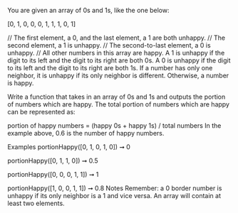You are given an array of 0s and 1s, like the one below:

[0, 1, 0, 0, 0, 1, 1, 1, 0, 1]

// The first element, a 0, and the last element, a 1 are both unhappy.
// The second element, a 1 is unhappy.
// The second-to-last element, a 0 is unhappy.
// All other numbers in this array are happy.
A 1 is unhappy if the digit to its left and the digit to its right are both 0s. A 0 is unhappy if the digit to its left and the digit to its right are both 1s. If a number has only one neighbor, it is unhappy if its only neighbor is different. Otherwise, a number is happy.

Write a function that takes in an array of 0s and 1s and outputs the portion of numbers which are happy. The total portion of numbers which are happy can be represented as:

portion of happy numbers = (happy 0s + happy 1s) / total numbers
In the example above, 0.6 is the number of happy numbers.

Examples
portionHappy([0, 1, 0, 1, 0]) ➞ 0

portionHappy([0, 1, 1, 0]) ➞ 0.5

portionHappy([0, 0, 0, 1, 1]) ➞ 1

portionHappy([1, 0, 0, 1, 1]) ➞ 0.8
Notes
Remember: a 0 border number is unhappy if its only neighbor is a 1 and vice versa.
An array will contain at least two elements.